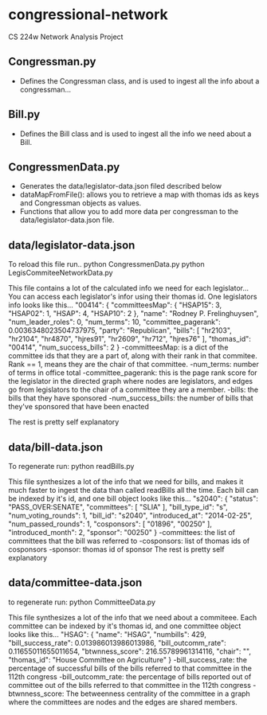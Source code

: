 congressional-network
=====================

CS 224w Network Analysis Project

Congressman.py
--------------
- Defines the Congressman class, and is used to ingest all the info about a congressman...


Bill.py
-------
- Defines the Bill class and is used to ingest all the info we need about a Bill.


CongressmenData.py
-----------------
- Generates the data/legislator-data.json filed described below
- dataMapFromFile(): allows you to retrieve a map with thomas ids as keys and Congressman objects as values.
- Functions that allow you to add more data per congressman to the data/legislator-data.json file.



data/legislator-data.json
--------------------------
To reload this file run..
  python CongressmenData.py
  python LegisCommiteeNetworkData.py

This file contains a lot of the calculated info we need for each legislator...
You can access each legislator's infor using their thomas id.
One legislators info looks like this...
  "00414": {
    "committeesMap": {
      "HSAP15": 3,
      "HSAP02": 1,
      "HSAP": 4,
      "HSAP10": 2
    },
    "name": "Rodney P. Frelinghuysen",
    "num_leader_roles": 0,
    "num_terms": 10,
    "committee_pagerank": 0.0036348023504737975,
    "party": "Republican",
    "bills": [
      "hr2103",
      "hr2104",
      "hr4870",
      "hjres91",
      "hr2609",
      "hr712",
      "hjres76"
    ],
    "thomas_id": "00414",
    "num_success_bills": 2
  }
-committeesMap: is a dict of the committee ids that they are a part of, along with
their rank in that commitee. Rank == 1, means they are the chair of that committee.
-num_terms: number of terms in office total
-committee_pagerank: this is the page rank score for the legislator in the directed graph
where nodes are legislators, and edges go from legislators to the chair of a committee they are a member.
-bills: the bills that they have sponsored
-num_success_bills: the number of bills that they've sponsored that have been enacted

The rest is pretty self explanatory



data/bill-data.json
-------------------
To regenerate run: python readBills.py

This file synthesizes a lot of the info that we need for bills, and makes it much
faster to ingest the data than called readBills all the time.
Each bill can be indexed by it's id, and one bill object looks like this...
  "s2040": {
    "status": "PASS_OVER:SENATE",
    "committees": [
      "SLIA"
    ],
    "bill_type_id": "s",
    "num_voting_rounds": 1,
    "bill_id": "s2040",
    "introduced_at": "2014-02-25",
    "num_passed_rounds": 1,
    "cosponsors": [
      "01896",
      "00250"
    ],
    "introduced_month": 2,
    "sponsor": "00250"
  }
-committees: the list of committees that the bill was referred to
-cosponsors: list of thomas ids of cosponsors
-sponsor: thomas id of sponsor
The rest is pretty self explanatory


data/committee-data.json
------------------------
to regenerate run: python CommitteeData.py

This file synthesizes a lot of the info that we need about a commiteee.
Each committee can be indexed by it's thomas id, and one committee object looks like this...
  "HSAG": {
    "name": "HSAG",
    "numbills": 429,
    "bill_success_rate": 0.013986013986013986,
    "bill_outcomm_rate": 0.11655011655011654,
    "btwnness_score": 216.55789961314116,
    "chair": "",
    "thomas_id": "House Committee on Agriculture"
  }
-bill_success_rate: the percentage of successful bills of the bills referred to that committee in the 112th congress
-bill_outcomm_rate: the percentage of bills reported out of committee out of the bills referred to that
committee in the 112th congress
-btwnness_score: The betweenness centrality of the committee in a graph where the committees are nodes
and the edges are shared members.




